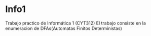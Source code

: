 # Info1
Trabajo practico de Informática 1 (CYT312)
El trabajo consiste en la enumeracion de DFAs(Automatas Finitos Deterministas)
